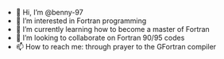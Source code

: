 - 👋 Hi, I’m @benny-97
- 👀 I’m interested in Fortran programming
- 🌱 I’m currently learning how to become a master of Fortran
- 💞️ I’m looking to collaborate on Fortran 90/95 codes
- 📫 How to reach me: through prayer to the GFortran compiler

<!---
benny-97/benny-97 is a ✨ special ✨ repository because its `README.md` (this file) appears on your GitHub profile.
You can click the Preview link to take a look at your changes.
--->
